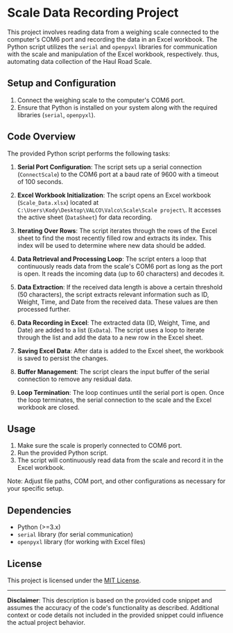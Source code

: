 # Scale Data Recording Project

This project involves reading data from a weighing scale connected to the computer's COM6 port and recording the data in an Excel workbook. The Python script utilizes the `serial` and `openpyxl` libraries for communication with the scale and manipulation of the Excel workbook, respectively. thus, automating data collection of the Haul Road Scale.



## Setup and Configuration

1. Connect the weighing scale to the computer's COM6 port.
2. Ensure that Python is installed on your system along with the required libraries (`serial`, `openpyxl`).

## Code Overview

The provided Python script performs the following tasks:

1. **Serial Port Configuration**: The script sets up a serial connection (`ConnectScale`) to the COM6 port at a baud rate of 9600 with a timeout of 100 seconds.

2. **Excel Workbook Initialization**: The script opens an Excel workbook (`Scale_Data.xlsx`) located at `C:\Users\Kody\Desktop\VALCO\Valco\Scale\Scale project\`. It accesses the active sheet (`DataSheet`) for data recording.

3. **Iterating Over Rows**: The script iterates through the rows of the Excel sheet to find the most recently filled row and extracts its index. This index will be used to determine where new data should be added.

4. **Data Retrieval and Processing Loop**: The script enters a loop that continuously reads data from the scale's COM6 port as long as the port is open. It reads the incoming data (up to 60 characters) and decodes it.

5. **Data Extraction**: If the received data length is above a certain threshold (50 characters), the script extracts relevant information such as ID, Weight, Time, and Date from the received data. These values are then processed further.

6. **Data Recording in Excel**: The extracted data (ID, Weight, Time, and Date) are added to a list (`ExData`). The script uses a loop to iterate through the list and add the data to a new row in the Excel sheet.

7. **Saving Excel Data**: After data is added to the Excel sheet, the workbook is saved to persist the changes.

8. **Buffer Management**: The script clears the input buffer of the serial connection to remove any residual data.

9. **Loop Termination**: The loop continues until the serial port is open. Once the loop terminates, the serial connection to the scale and the Excel workbook are closed.

## Usage

1. Make sure the scale is properly connected to COM6 port.
2. Run the provided Python script.
3. The script will continuously read data from the scale and record it in the Excel workbook.

Note: Adjust file paths, COM port, and other configurations as necessary for your specific setup.

## Dependencies

- Python (>=3.x)
- `serial` library (for serial communication)
- `openpyxl` library (for working with Excel files)

## License

This project is licensed under the [MIT License](LICENSE).

---

**Disclaimer**: This description is based on the provided code snippet and assumes the accuracy of the code's functionality as described. Additional context or code details not included in the provided snippet could influence the actual project behavior.
